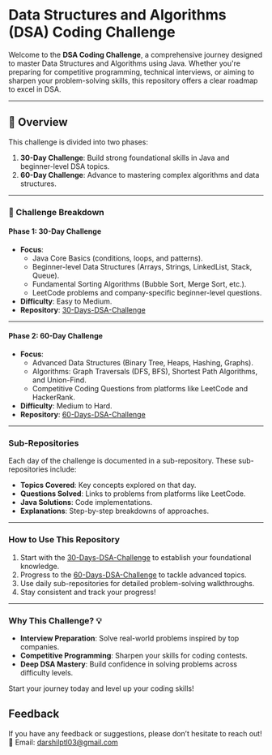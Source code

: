 # Data Structures and Algorithms (DSA) Coding Challenge 

Welcome to the **DSA Coding Challenge**, a comprehensive journey designed to master Data Structures and Algorithms using Java. Whether you're preparing for competitive programming, technical interviews, or aiming to sharpen your problem-solving skills, this repository offers a clear roadmap to excel in DSA.

---

## **🌟 Overview**
This challenge is divided into two phases:
1. **30-Day Challenge**: Build strong foundational skills in Java and beginner-level DSA topics.
2. **60-Day Challenge**: Advance to mastering complex algorithms and data structures.

---

### 📅 Challenge Breakdown

#### Phase 1: 30-Day Challenge
- **Focus**: 
  - Java Core Basics (conditions, loops, and patterns).
  - Beginner-level Data Structures (Arrays, Strings, LinkedList, Stack, Queue).
  - Fundamental Sorting Algorithms (Bubble Sort, Merge Sort, etc.).
  - LeetCode problems and company-specific beginner-level questions.
- **Difficulty**: Easy to Medium.
- **Repository**: [30-Days-DSA-Challenge](https://github.com/darshilptl/DSA-Projects/tree/master/30%20Days%20DSA%20Challenge%20(2k24))

---

#### Phase 2: 60-Day Challenge
- **Focus**: 
  - Advanced Data Structures (Binary Tree, Heaps, Hashing, Graphs).
  - Algorithms: Graph Traversals (DFS, BFS), Shortest Path Algorithms, and Union-Find.
  - Competitive Coding Questions from platforms like LeetCode and HackerRank.
- **Difficulty**: Medium to Hard.
- **Repository**: [60-Days-DSA-Challenge](#)

---

### Sub-Repositories
Each day of the challenge is documented in a sub-repository. These sub-repositories include:
- **Topics Covered**: Key concepts explored on that day.
- **Questions Solved**: Links to problems from platforms like LeetCode.
- **Java Solutions**: Code implementations.
- **Explanations**: Step-by-step breakdowns of approaches.

---

### How to Use This Repository
1. Start with the [30-Days-DSA-Challenge](#) to establish your foundational knowledge.
2. Progress to the [60-Days-DSA-Challenge](#) to tackle advanced topics.
3. Use daily sub-repositories for detailed problem-solving walkthroughs.
4. Stay consistent and track your progress!

---

###  Why This Challenge? 💡
- **Interview Preparation**: Solve real-world problems inspired by top companies.
- **Competitive Programming**: Sharpen your skills for coding contests.
- **Deep DSA Mastery**: Build confidence in solving problems across difficulty levels.

Start your journey today and level up your coding skills!

## Feedback

If you have any feedback or suggestions, please don’t hesitate to reach out!
📧 Email: darshilptl03@gmail.com
